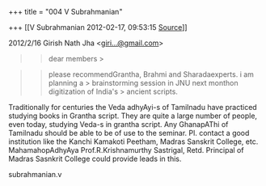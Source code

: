 +++
title = "004 V Subrahmanian"

+++
[[V Subrahmanian	2012-02-17, 09:53:15 [Source](https://groups.google.com/g/bvparishat/c/YZoXFLH2JbE)]]



2012/2/16 Girish Nath Jha \<[giri...@gmail.com]()\>  

> 
> > dear members >
> 

> 
> > 
> > 
> > 
> > please recommendGrantha, Brahmi and Sharadaexperts. i am planning a > brainstorming session in JNU next monthon digitization of India's > ancient scripts.  
> > 

  
Traditionally for centuries the Veda adhyAyi-s of Tamilnadu have practiced studying books in Grantha script. They are quite a large number of people, even today, studying Veda-s in grantha script. Any GhanapAThi of Tamilnadu should be able to be of use to the seminar. Pl. contact a good institution like the Kanchi Kamakoti Peetham, Madras Sanskrit College, etc. MahamahopAdhyAya Prof.R.Krishnamurthy Sastrigal, Retd. Principal of Madras Sasnkrit College could provide leads in this.  
  
subrahmanian.v  

> 
> > 
> >   

  

